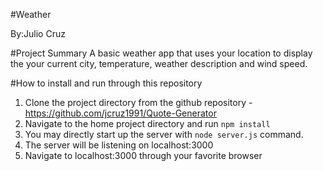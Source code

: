 #Weather

By:Julio Cruz


#Project Summary
A basic weather app that uses your location to display the your current city, temperature, weather description and wind speed.


#How to install and run through this repository

1. Clone the project directory from the github repository - https://github.com/jcruz1991/Quote-Generator
2. Navigate to the home project directory and run `npm install`
4. You may directly start up the server with `node server.js` command.
4. The server will be listening on localhost:3000
5. Navigate to localhost:3000 through your favorite browser
